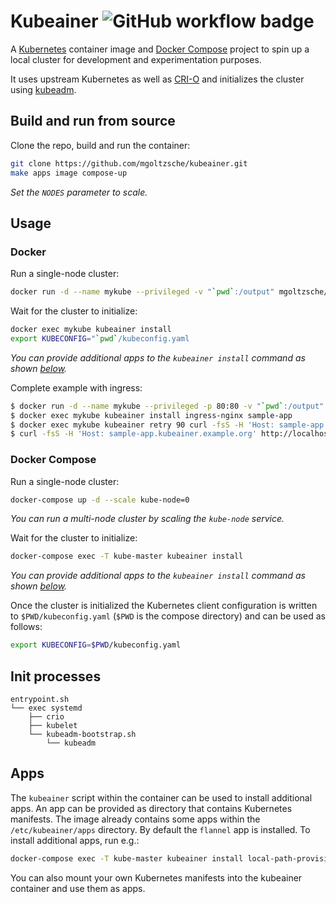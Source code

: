 Kubeainer ![GitHub workflow badge](https://github.com/mgoltzsche/kubeainer/workflows/Semantic%20release/badge.svg)
=

A [Kubernetes](https://github.com/kubernetes/kubernetes) container image and [Docker Compose](https://docs.docker.com/compose/compose-file/compose-file-v3/) project to spin up a local cluster for development and experimentation purposes.  

It uses upstream Kubernetes as well as [CRI-O](https://github.com/cri-o/cri-o) and initializes the cluster using [kubeadm](https://github.com/kubernetes/kubeadm).

## Build and run from source

Clone the repo, build and run the container:
```sh
git clone https://github.com/mgoltzsche/kubeainer.git
make apps image compose-up
```
_Set the `NODES` parameter to scale._

## Usage

### Docker

Run a single-node cluster:
```sh
docker run -d --name mykube --privileged -v "`pwd`:/output" mgoltzsche/kubeainer:latest
```

Wait for the cluster to initialize:
```sh
docker exec mykube kubeainer install
export KUBECONFIG="`pwd`/kubeconfig.yaml
```
_You can provide additional apps to the `kubeainer install` command as shown [below](#apps)._  

Complete example with ingress:
```sh
$ docker run -d --name mykube --privileged -p 80:80 -v "`pwd`:/output" mgoltzsche/kubeainer:latest
$ docker exec mykube kubeainer install ingress-nginx sample-app
$ docker exec mykube kubeainer retry 90 curl -fsS -H 'Host: sample-app.kubeainer.example.org' http://localhost
$ curl -fsS -H 'Host: sample-app.kubeainer.example.org' http://localhost
```

### Docker Compose

Run a single-node cluster:
```sh
docker-compose up -d --scale kube-node=0
```
_You can run a multi-node cluster by scaling the `kube-node` service._  

Wait for the cluster to initialize:
```sh
docker-compose exec -T kube-master kubeainer install
```
_You can provide additional apps to the `kubeainer install` command as shown [below](#apps)._  

Once the cluster is initialized the Kubernetes client configuration is written to `$PWD/kubeconfig.yaml` (`$PWD` is the compose directory) and can be used as follows:
```sh
export KUBECONFIG=$PWD/kubeconfig.yaml
```

## Init processes

```
entrypoint.sh
└── exec systemd
    ├── crio
    ├── kubelet
    └── kubeadm-bootstrap.sh
        └── kubeadm
```

## Apps

The `kubeainer` script within the container can be used to install additional apps.
An app can be provided as directory that contains Kubernetes manifests.
The image already contains some apps within the `/etc/kubeainer/apps` directory.
By default the `flannel` app is installed.
To install additional apps, run e.g.:
```sh
docker-compose exec -T kube-master kubeainer install local-path-provisioner ingress-nginx cert-manager metallb external-dns
```

You can also mount your own Kubernetes manifests into the kubeainer container and use them as apps.
